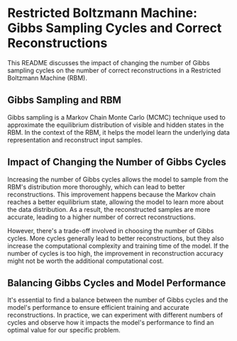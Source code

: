 
# Restricted Boltzmann Machine: Gibbs Sampling Cycles and Correct Reconstructions

This README discusses the impact of changing the number of Gibbs sampling cycles on the number of correct reconstructions in a Restricted Boltzmann Machine (RBM).

## Gibbs Sampling and RBM

Gibbs sampling is a Markov Chain Monte Carlo (MCMC) technique used to approximate the equilibrium distribution of visible and hidden states in the RBM. In the context of the RBM, it helps the model learn the underlying data representation and reconstruct input samples.

## Impact of Changing the Number of Gibbs Cycles

Increasing the number of Gibbs cycles allows the model to sample from the RBM's distribution more thoroughly, which can lead to better reconstructions. This improvement happens because the Markov chain reaches a better equilibrium state, allowing the model to learn more about the data distribution. As a result, the reconstructed samples are more accurate, leading to a higher number of correct reconstructions.

However, there's a trade-off involved in choosing the number of Gibbs cycles. More cycles generally lead to better reconstructions, but they also increase the computational complexity and training time of the model. If the number of cycles is too high, the improvement in reconstruction accuracy might not be worth the additional computational cost.

## Balancing Gibbs Cycles and Model Performance

It's essential to find a balance between the number of Gibbs cycles and the model's performance to ensure efficient training and accurate reconstructions. In practice, we can experiment with different numbers of cycles and observe how it impacts the model's performance to find an optimal value for our specific problem.